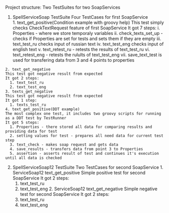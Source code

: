 Project structure:
Two TestSuites for two SoapServices
  1. SpellServiceSoap TestSuite
  Four TestCases for first SoapService  
    1. text_get_positive(Condition example with groovy help)
    This test simply checks CheckTextRequest feature of first SoapService
    It got 7 steps:
      i. Properties - where we store temporaly variables
      ii. check_texts_set_up - checks if Properties are set for tests and sets them if they are empty
      iii. text_test_ru checks input of russian text
      iv. text_test_eng checks input of english text
      v. text_retest_ru - retests the results of text_test_ru
      vi. text_retest_eng - retests the rulults of text_test_eng
      vii. save_text_test is used for transfering data from 3 and 4 points to properties
      
    2. text_get_negative
    This test got negative result from expected
    It got 2 steps:
      1. text_test_ru
      2. text_test_eng
    3. texts_get_negative
    This test got negative result from expected
    It got 1 step:
      1. texts_test_ru
    4. text_get_positive(DDT example)
    The most complex one test, it includes two groovy scripts for running as a DDT test by TestRunner
    It got 5 steps:
      1. Properties - there stored all data for comparing results and providing data for test
      2. setting values for test - prepares all need data for current test step
      3. text_check - makes soap request and gets data
      4. save_results - transfers data from point 3 to Properties
      5. assertion - asserts result of test and continues it's execution until all data is checked
  2. SpellServiceSoap12 TestSuite
  Two TestCases for second SoapService
    1. ServiceSoap12 text_get_positive
    Simple positive test for second SoapService
    It got 2 steps:
      1. text_test_ru
      2. text_test_eng
    2. ServiceSoap12 text_get_negative
    Simple negative test for second SoapService
    It got 2 steps:
      1. text_test_ru
      2. text_test_eng
